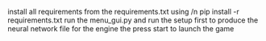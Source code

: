 install all requirements from the requirements.txt using /n
pip install -r requirements.txt
run the menu_gui.py and run the setup first to produce the neural network file for the engine
the press start to launch the game
